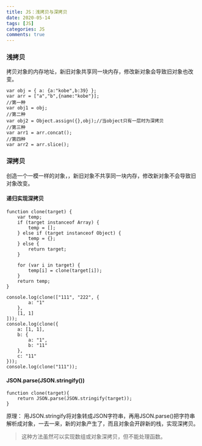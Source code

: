 ```yaml
---
title: JS：浅拷贝与深拷贝
date: 2020-05-14
tags: [JS]
categories: JS
comments: true
---
```



### 浅拷贝
拷贝对象的内存地址，新旧对象共享同一块内存，修改新对象会导致旧对象也改变。

```
var obj = { a: {a:"kobe",b:39} };
var arr = ["a","b",{name:"kobe"}];
//第一种
var obj1 = obj;
//第二种
var obj2 = Object.assign({},obj);//当object只有一层时为深拷贝
//第三种
var arr1 = arr.concat();
//第四种
var arr2 = arr.slice();
```



### 深拷贝
创造一个一模一样的对象，，新旧对象不共享同一块内存，修改新对象不会导致旧对象改变。
#### 递归实现深拷贝

```
function clone(target) {
	var temp;
	if (target instanceof Array) {
		temp = [];
	} else if (target instanceof Object) {
		temp = {};
	} else {
		return target;
	}

	for (var i in target) {
		temp[i] = clone(target[i]);
	}
	return temp;
}

console.log(clone(["111", "222", {
		a: "1"
	},
	[1, 1]
]));
console.log(clone({
	a: [1, 1],
	b: {
		a: "1",
		b: "11"
	},
	c: "11"
}));
console.log(clone("111"));
```

#### JSON.parse(JSON.stringify())

```
function clone(target){
    return JSON.parse(JSON.stringify(target));
}
```
原理： 用JSON.stringify将对象转成JSON字符串，再用JSON.parse()把字符串解析成对象，一去一来，新的对象产生了，而且对象会开辟新的栈，实现深拷贝。

> 这种方法虽然可以实现数组或对象深拷贝，但不能处理函数。
